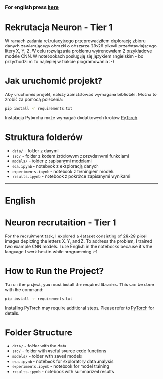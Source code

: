 ### For english press [here](#english)

# Rekrutacja Neuron - Tier 1

W ramach zadania rekrutacyjnego przeprowadziłem ekplorację zbioru danych zawierającego obrazki o obszarze 28x28 pikseli przedstawiającego litery X, Y, Z. W celu rozwiązania problemu wytrenowałem 2 przykładowe modele CNN. W notebookach posługuję się językiem angielskim - bo przychodzi mi to najlepiej w trakcie programowania :-)

# Jak uruchomić projekt?
Aby uruchomić projekt, należy zainstalować wymagane biblioteki. Można to zrobić za pomocą polecenia:

```bash
pip install -r requirements.txt
```

Instalacja Pytorcha może wymagać dodatkowych kroków [PyTorch](https://pytorch.org/get-started/locally/).

# Struktura folderów
- `data/` - folder z danymi
- `src/` - folder z kodem źródłowym z przydatnymi funkcjami
- `models/` - folder z zapisanymi modelami
- `eda.ipynb` - notebook z eksploracją danych
- `experiments.ipynb` - notebook z treningiem modelu
- `results.ipynb` - notebook z pokrótce zapisanymi wynikami

---

# English

# Neuron recrutaition - Tier 1

For the recruitment task, I explored a dataset consisting of 28x28 pixel images depicting the letters X, Y, and Z. To address the problem, I trained two example CNN models. I use English in the notebooks because it's the language I work best in while programming :-)

# How to Run the Project?
To run the project, you must install the required libraries. This can be done with the command:

```bash
pip install -r requirements.txt
```

Installing PyTorch may require additional steps. Please refer to [PyTorch](https://pytorch.org/get-started/locally/) for details.

# Folder Structure
- `data/` - folder with the data
- `src/` - folder with useful source code functions
- `models/` - folder with saved models
- `eda.ipynb` - notebook for exploratory data analysis
- `experiments.ipynb` - notebook for model training
- `results.ipynb` - notebook with summarized results